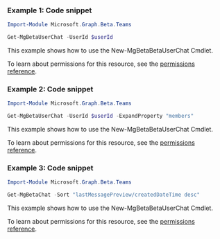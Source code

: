 ### Example 1: Code snippet

```powershellImport-Module Microsoft.Graph.Beta.Teams

Get-MgBetaUserChat -UserId $userId
```
This example shows how to use the New-MgBetaBetaUserChat Cmdlet.
To learn about permissions for this resource, see the [permissions reference](/graph/permissions-reference).

### Example 2: Code snippet

```powershellImport-Module Microsoft.Graph.Beta.Teams

Get-MgBetaUserChat -UserId $userId -ExpandProperty "members"
```
This example shows how to use the New-MgBetaBetaUserChat Cmdlet.
To learn about permissions for this resource, see the [permissions reference](/graph/permissions-reference).

### Example 3: Code snippet

```powershellImport-Module Microsoft.Graph.Beta.Teams

Get-MgBetaChat -Sort "lastMessagePreview/createdDateTime desc"
```
This example shows how to use the New-MgBetaBetaUserChat Cmdlet.
To learn about permissions for this resource, see the [permissions reference](/graph/permissions-reference).

